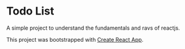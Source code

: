 # Todo List

A simple project to understand the fundamentals and ravs of reactjs.

This project was bootstrapped with [Create React App](https://github.com/facebookincubator/create-react-app).
